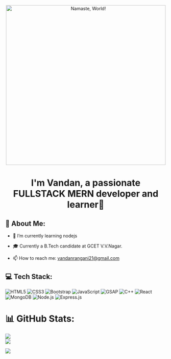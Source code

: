 <p align="center">
  <img src="https://user-images.githubusercontent.com/74038190/226190894-18e959ba-d458-4a94-ac44-790190f2a947.gif" alt="Namaste, World!" style="width: 500px; max-width: 100%; display: inline-block;"/>
</p>

<h1 align="center">I'm Vandan, a passionate FULLSTACK MERN developer and learner🚀</h1>

<h2>💫 About Me:</h2>

- 🌱 I’m currently learning nodejs
  
- 🎓 Currently a B.Tech candidate at GCET V.V.Nagar.
  
- 📫 How to reach me: vandanrangani21@gmail.com

## 💻 Tech Stack:
![HTML5](https://img.shields.io/badge/html5-%23E34F26.svg?style=for-the-badge&logo=html5&logoColor=white)
![CSS3](https://img.shields.io/badge/css3-%231572B6.svg?style=for-the-badge&logo=css3&logoColor=white)
![Bootstrap](https://img.shields.io/badge/bootstrap-%23563D7C.svg?style=for-the-badge&logo=bootstrap&logoColor=white)
![JavaScript](https://img.shields.io/badge/javascript-%23323330.svg?style=for-the-badge&logo=javascript&logoColor=%23F7DF1E)
![GSAP](https://img.shields.io/badge/gsap-%2388CE02.svg?style=for-the-badge&logo=greensock&logoColor=white)
![C++](https://img.shields.io/badge/c++-%2300599C.svg?style=for-the-badge&logo=c%2B%2B&logoColor=white)
![React](https://img.shields.io/badge/react-%2320232a.svg?style=for-the-badge&logo=react&logoColor=%2361DAFB)
![MongoDB](https://img.shields.io/badge/mongodb-%234EA94B.svg?style=for-the-badge&logo=mongodb&logoColor=white)
![Node.js](https://img.shields.io/badge/node.js-%2343853D.svg?style=for-the-badge&logo=node.js&logoColor=white)
![Express.js](https://img.shields.io/badge/express.js-%23404d59.svg?style=for-the-badge)

# 📊 GitHub Stats:
![](https://github-readme-stats.vercel.app/api?username=ranganivandan&theme=dark&hide_border=false&include_all_commits=false&count_private=false)<br/>
![](https://github-readme-streak-stats.herokuapp.com/?user=ranganivandan&theme=dark&hide_border=false)<br/>
  
  [![](https://visitcount.itsvg.in/api?id=ranganivandan&label=Profile%20Views&color=0&icon=4&pretty=true)](https://github-visitor-counter-pro.vercel.app)
  
</div>
